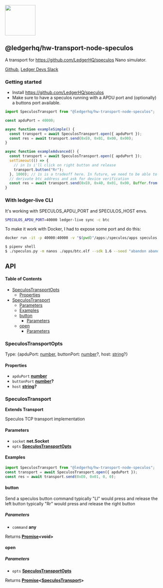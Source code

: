 <img src="https://user-images.githubusercontent.com/211411/34776833-6f1ef4da-f618-11e7-8b13-f0697901d6a8.png" height="100" />

## @ledgerhq/hw-transport-node-speculos

A transport for <https://github.com/LedgerHQ/speculos> Nano simulator.

[Github](https://github.com/LedgerHQ/ledgerjs/),
[Ledger Devs Slack](https://ledger-dev.slack.com/)

### Getting started

-   Install <https://github.com/LedgerHQ/speculos>
-   Make sure to have a speculos running with a APDU port and (optionally) a buttons port available.

```js
import SpeculosTransport from "@ledgerhq/hw-transport-node-speculos";

const apduPort = 40000;

async function exampleSimple() {
  const transport = await SpeculosTransport.open({ apduPort });
  const res = await transport.send(0xE0, 0x01, 0x00, 0x00);
}

async function exampleAdvanced() {
  const transport = await SpeculosTransport.open({ apduPort });
  setTimeout(() => {
    // in 1s i'll click on right button and release
    transport.button("Rr");
  }, 1000); // 1s is a tradeoff here. In future, we need to be able to "await & expect a text" but that will need a feature from speculos to notify us when text changes.
  // derivate btc address and ask for device verification
  const res = await transport.send(0xE0, 0x40, 0x01, 0x00, Buffer.from("058000002c8000000080000000000000000000000f"));
}
```

### With ledger-live CLI

It's working with SPECULOS_APDU_PORT and SPECULOS_HOST envs.

```sh
SPECULOS_APDU_PORT=40000 ledger-live sync -c btc
```

To make it work with Docker, I had to expose some port and do this:

```sh
docker run -it -p 40000:40000 -v "$(pwd)"/apps:/speculos/apps speculos /bin/bash

$ pipenv shell
$ ./speculos.py -m nanos ./apps/btc.elf --sdk 1.6 --seed "abandon abandon abandon abandon abandon abandon abandon abandon abandon abandon abandon about" --display headless --apdu-port 40000
```

## API

<!-- Generated by documentation.js. Update this documentation by updating the source code. -->

#### Table of Contents

-   [SpeculosTransportOpts](#speculostransportopts)
    -   [Properties](#properties)
-   [SpeculosTransport](#speculostransport)
    -   [Parameters](#parameters)
    -   [Examples](#examples)
    -   [button](#button)
        -   [Parameters](#parameters-1)
    -   [open](#open)
        -   [Parameters](#parameters-2)

### SpeculosTransportOpts

Type: {apduPort: [number](https://developer.mozilla.org/docs/Web/JavaScript/Reference/Global_Objects/Number), buttonPort: [number](https://developer.mozilla.org/docs/Web/JavaScript/Reference/Global_Objects/Number)?, host: [string](https://developer.mozilla.org/docs/Web/JavaScript/Reference/Global_Objects/String)?}

#### Properties

-   `apduPort` **[number](https://developer.mozilla.org/docs/Web/JavaScript/Reference/Global_Objects/Number)** 
-   `buttonPort` **[number](https://developer.mozilla.org/docs/Web/JavaScript/Reference/Global_Objects/Number)?** 
-   `host` **[string](https://developer.mozilla.org/docs/Web/JavaScript/Reference/Global_Objects/String)?** 

### SpeculosTransport

**Extends Transport**

Speculos TCP transport implementation

#### Parameters

-   `socket` **net.Socket** 
-   `opts` **[SpeculosTransportOpts](#speculostransportopts)** 

#### Examples

```javascript
import SpeculosTransport from "@ledgerhq/hw-transport-node-speculos";
const transport = await SpeculosTransport.open({ apduPort });
const res = await transport.send(0xE0, 0x01, 0, 0);
```

#### button

Send a speculos button command
typically "Ll" would press and release the left button
typically "Rr" would press and release the right button

##### Parameters

-   `command` **any** 

Returns **[Promise](https://developer.mozilla.org/docs/Web/JavaScript/Reference/Global_Objects/Promise)&lt;void>** 

#### open

##### Parameters

-   `opts` **[SpeculosTransportOpts](#speculostransportopts)** 

Returns **[Promise](https://developer.mozilla.org/docs/Web/JavaScript/Reference/Global_Objects/Promise)&lt;[SpeculosTransport](#speculostransport)>** 
